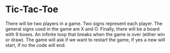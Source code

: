 # Tic-Tac-Toe
There will be two players in a game. Two signs represent each player. The general signs used in the game are X and O. Finally, there will be a board with 9 boxes.
An infinite loop that breaks when the game is over (either win or draw).
The game will ask if we want to restart the game, If yes a new will start, If no the code will end.
